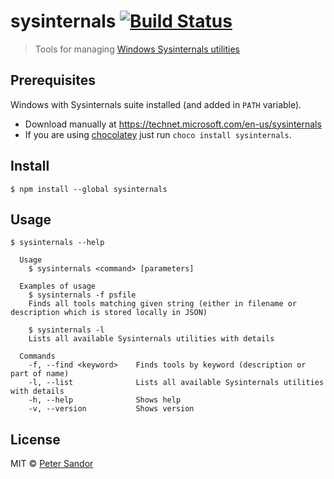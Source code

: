 # sysinternals [![Build Status](https://travis-ci.org/petersandor/sysinternals.svg?branch=master)](https://travis-ci.org/petersandor/sysinternals)

> Tools for managing [Windows Sysinternals utilities](https://technet.microsoft.com/en-us/sysinternals)

## Prerequisites
Windows with Sysinternals suite installed (and added in `PATH` variable).
- Download manually at https://technet.microsoft.com/en-us/sysinternals
- If you are using [chocolatey](https://chocolatey.org/) just run `choco install sysinternals`.

## Install

```
$ npm install --global sysinternals
```

## Usage

```
$ sysinternals --help

  Usage
    $ sysinternals <command> [parameters]

  Examples of usage
    $ sysinternals -f psfile
  	Finds all tools matching given string (either in filename or description which is stored locally in JSON)

    $ sysinternals -l
    Lists all available Sysinternals utilities with details

  Commands
    -f, --find <keyword>    Finds tools by keyword (description or part of name)
    -l, --list              Lists all available Sysinternals utilities with details
    -h, --help              Shows help
    -v, --version           Shows version
```

## License

MIT © [Peter Sandor](http://petersandor.name)

